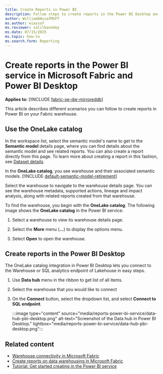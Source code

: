 ```yaml
---
title: Create Reports in Power BI
description: Follow steps to create reports in the Power BI Desktop and Power BI service in Microsoft Fabric.
author: WilliamDAssafMSFT
ms.author: wiassaf
ms.reviewer: salilkanadey
ms.date: 07/15/2025
ms.topic: how-to
ms.search.form: Reporting
---
```

# Create reports in the Power BI service in Microsoft Fabric and Power BI Desktop

**Applies to:** [!INCLUDE [fabric-se-dw-mirroreddb](includes/applies-to-version/fabric-se-dw-mirroreddb.md)]

This article describes different scenarios you can follow to create reports in Power BI on your Fabric warehouse.

<a id="use-data-hub"></a>

## Use the OneLake catalog

In the workspace list, select the semantic model's name to get to the **Semantic model** details page, where you can find details about the semantic model and see related reports. You can also create a report directly from this page. To learn more about creating a report in this fashion, see [Dataset details](/power-bi/connect-data/service-dataset-details-page).

In the **OneLake catalog**, you see warehouse and their associated semantic models. [!INCLUDE [default-semantic-model-retirement](../includes/default-semantic-model-retirement.md)]

Select the warehouse to navigate to the warehouse details page. You can see the warehouse metadata, supported actions, lineage and impact analysis, along with related reports created from that warehouse.

To find the warehouse, you begin with the **OneLake catalog**. The following image shows the **OneLake catalog** in the Power BI service:

1. Select a warehouse to view its warehouse details page.

1. Select the **More** menu (**...**) to display the options menu.

1. Select **Open** to open the warehouse.

## Create reports in the Power BI Desktop

The OneLake catalog integration in Power BI Desktop lets you connect to the Warehouse or SQL analytics endpoint of Lakehouse in easy steps.

1. Use **Data hub** menu in the ribbon to get list of all items.
1. Select the warehouse that you would like to connect
1. On the **Connect** button, select the dropdown list, and select **Connect to SQL endpoint**.

   :::image type="content" source="media/reports-power-bi-service/data-hub-pbi-desktop.png" alt-text="Screenshot of the Data hub in Power BI Desktop." lightbox="media/reports-power-bi-service/data-hub-pbi-desktop.png":::

## Related content

- [Warehouse connectivity in Microsoft Fabric](connectivity.md)
- [Create reports on data warehousing in Microsoft Fabric](create-reports.md)
- [Tutorial: Get started creating in the Power BI service](/power-bi/fundamentals/service-get-started)
